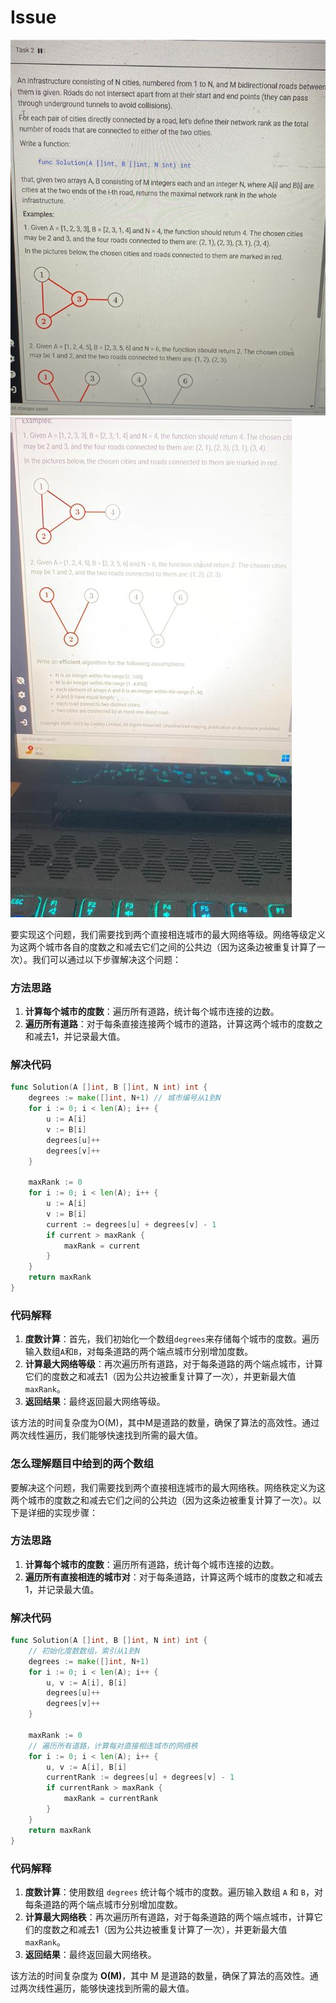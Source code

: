 # Issue 
![alt text](image.png)
![alt text](image-1.png)

要实现这个问题，我们需要找到两个直接相连城市的最大网络等级。网络等级定义为这两个城市各自的度数之和减去它们之间的公共边（因为这条边被重复计算了一次）。我们可以通过以下步骤解决这个问题：

### 方法思路
1. **计算每个城市的度数**：遍历所有道路，统计每个城市连接的边数。
2. **遍历所有道路**：对于每条直接连接两个城市的道路，计算这两个城市的度数之和减去1，并记录最大值。

### 解决代码
```go
func Solution(A []int, B []int, N int) int {
    degrees := make([]int, N+1) // 城市编号从1到N
    for i := 0; i < len(A); i++ {
        u := A[i]
        v := B[i]
        degrees[u]++
        degrees[v]++
    }
    
    maxRank := 0
    for i := 0; i < len(A); i++ {
        u := A[i]
        v := B[i]
        current := degrees[u] + degrees[v] - 1
        if current > maxRank {
            maxRank = current
        }
    }
    return maxRank
}
```

### 代码解释
1. **度数计算**：首先，我们初始化一个数组`degrees`来存储每个城市的度数。遍历输入数组`A`和`B`，对每条道路的两个端点城市分别增加度数。
2. **计算最大网络等级**：再次遍历所有道路，对于每条道路的两个端点城市，计算它们的度数之和减去1（因为公共边被重复计算了一次），并更新最大值`maxRank`。
3. **返回结果**：最终返回最大网络等级。

该方法的时间复杂度为O(M)，其中M是道路的数量，确保了算法的高效性。通过两次线性遍历，我们能够快速找到所需的最大值。



### 怎么理解题目中给到的两个数组
要解决这个问题，我们需要找到两个直接相连城市的最大网络秩。网络秩定义为这两个城市的度数之和减去它们之间的公共边（因为这条边被重复计算了一次）。以下是详细的实现步骤：

### 方法思路
1. **计算每个城市的度数**：遍历所有道路，统计每个城市连接的边数。
2. **遍历所有直接相连的城市对**：对于每条道路，计算这两个城市的度数之和减去1，并记录最大值。

### 解决代码
```go
func Solution(A []int, B []int, N int) int {
    // 初始化度数数组，索引从1到N
    degrees := make([]int, N+1)
    for i := 0; i < len(A); i++ {
        u, v := A[i], B[i]
        degrees[u]++
        degrees[v]++
    }
    
    maxRank := 0
    // 遍历所有道路，计算每对直接相连城市的网络秩
    for i := 0; i < len(A); i++ {
        u, v := A[i], B[i]
        currentRank := degrees[u] + degrees[v] - 1
        if currentRank > maxRank {
            maxRank = currentRank
        }
    }
    return maxRank
}
```

### 代码解释
1. **度数计算**：使用数组 `degrees` 统计每个城市的度数。遍历输入数组 `A` 和 `B`，对每条道路的两个端点城市分别增加度数。
2. **计算最大网络秩**：再次遍历所有道路，对于每条道路的两个端点城市，计算它们的度数之和减去1（因为公共边被重复计算了一次），并更新最大值 `maxRank`。
3. **返回结果**：最终返回最大网络秩。

该方法的时间复杂度为 **O(M)**，其中 M 是道路的数量，确保了算法的高效性。通过两次线性遍历，能够快速找到所需的最大值。
